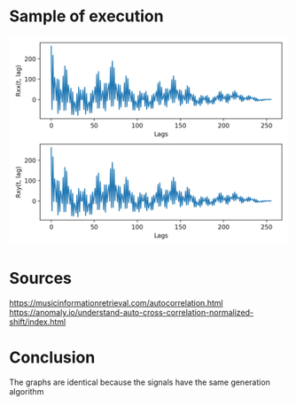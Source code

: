 # Sample of execution 
![alt-text](https://github.com/AleksandrTolstoy/real-time-systems/blob/master/autocorrelation/sample/autocorrelation.png)

# Sources
https://musicinformationretrieval.com/autocorrelation.html  
https://anomaly.io/understand-auto-cross-correlation-normalized-shift/index.html  

# Conclusion 
The graphs are identical because the signals have the same generation algorithm
